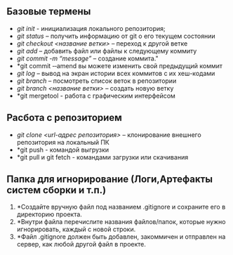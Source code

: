 ## Базовые термены 
* *git init* - инициализация локального репозитория;
* *git status* – получить информацию от git о его текущем состоянии
* *git checkout <название ветки>* – переход к другой ветке
* *git add* – добавить файл или файлы к следующему коммиту
* *git commit -m “message”* – создание коммита."
* *git commit ‐‐amend вы можете изменить свой предыдущий коммит
* *git log* – вывод на экран истории всех коммитов с их хеш-кодами
* *git branch* – посмотреть список веток в репозитории
* *git branch <название ветки>* – создать новую ветку
* *git mergetool - работа с графическим интерфейсом
##  Расбота с репозиторием 
* *git clone <url-адрес репозитория>* – клонирование внешнего репозитория на  локальный ПК
* *git push - командой выгрузки
* *git pull и git fetch - командами загрузки или скачивания

## Папка для игнорирование (Логи,Артефакты систем сборки и т.п.)
1. *Создайте вручную файл под названием .gitignore и сохраните его в директорию проекта.
2. *Внутри файла перечислите названия файлов/папок, которые нужно игнорировать, каждый с новой строки.
3. *Файл .gitignore должен быть добавлен, закоммичен и отправлен на сервер, как любой другой файл в проекте.